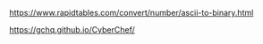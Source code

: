 
https://www.rapidtables.com/convert/number/ascii-to-binary.html

https://gchq.github.io/CyberChef/
<!---
CTF30/CTF30 is a ✨ special ✨ repository because its `README.md` (this file) appears on your GitHub profile.
You can click the Preview link to take a look at your changes.
--->
